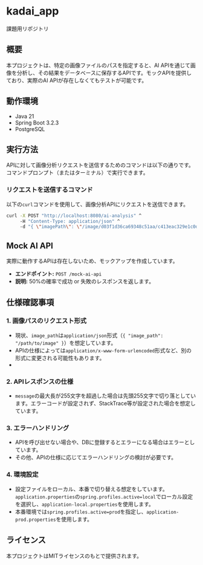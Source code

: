 # kadai_app
課題用リポジトリ

## 概要
本プロジェクトは、特定の画像ファイルのパスを指定すると、AI APIを通じて画像を分析し、その結果をデータベースに保存するAPIです。モックAPIを提供しており、実際のAI APIが存在しなくてもテストが可能です。

## 動作環境
- Java 21
- Spring Boot 3.2.3
- PostgreSQL

## 実行方法

APIに対して画像分析リクエストを送信するためのコマンドは以下の通りです。コマンドプロンプト（またはターミナル）で実行できます。

### リクエストを送信するコマンド
以下の`curl`コマンドを使用して、画像分析APIにリクエストを送信できます。

```bash
curl -X POST "http://localhost:8080/ai-analysis" ^
     -H "Content-Type: application/json" ^
     -d "{ \"imagePath\": \"/image/d03f1d36ca69348c51aa/c413eac329e1c0d03/test.jpg\" }"

```

## Mock AI API

実際に動作するAPIは存在しないため、モックアップを作成しています。

- **エンドポイント:** `POST /mock-ai-api`
- **説明:** 50%の確率で成功 or 失敗のレスポンスを返します。



## 仕様確認事項

### 1. 画像パスのリクエスト形式
- 現状、`image_path`は`application/json`形式（`{ "image_path": "/path/to/image" }`）を想定しています。
- APIの仕様によっては`application/x-www-form-urlencoded`形式など、別の形式に変更される可能性もあります。
- 
### 2. APIレスポンスの仕様
- `message`の最大長が255文字を超過した場合は先頭255文字で切り落としています。エラーコードが設定されず、StackTrace等が設定された場合を想定しています。

### 3. エラーハンドリング
- APIを呼び出せない場合や、DBに登録するとエラーになる場合はエラーとしています。
- その他、APIの仕様に応じてエラーハンドリングの検討が必要です。

### 4. 環境設定
- 設定ファイルをローカル、本番で切り替える想定をしています。`application.properties`の`spring.profiles.active=local`でローカル設定を選択し、`application-local.properties`を使用します。
- 本番環境では`spring.profiles.active=prod`を指定し、`application-prod.properties`を使用します。

## ライセンス
本プロジェクトはMITライセンスのもとで提供されます。

